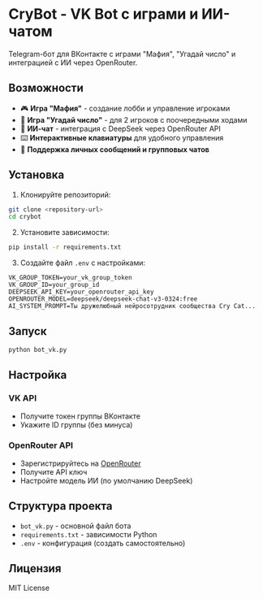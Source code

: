 # CryBot - VK Bot с играми и ИИ-чатом

Telegram-бот для ВКонтакте с играми "Мафия", "Угадай число" и интеграцией с ИИ через OpenRouter.

## Возможности

- 🎮 **Игра "Мафия"** - создание лобби и управление игроками
- 🔢 **Игра "Угадай число"** - для 2 игроков с поочередными ходами
- 🤖 **ИИ-чат** - интеграция с DeepSeek через OpenRouter API
- ⌨️ **Интерактивные клавиатуры** для удобного управления
- 📱 **Поддержка личных сообщений и групповых чатов**

## Установка

1. Клонируйте репозиторий:
```bash
git clone <repository-url>
cd crybot
```

2. Установите зависимости:
```bash
pip install -r requirements.txt
```

3. Создайте файл `.env` с настройками:
```env
VK_GROUP_TOKEN=your_vk_group_token
VK_GROUP_ID=your_group_id
DEEPSEEK_API_KEY=your_openrouter_api_key
OPENROUTER_MODEL=deepseek/deepseek-chat-v3-0324:free
AI_SYSTEM_PROMPT=Ты дружелюбный нейросотрудник сообщества Cry Cat...
```

## Запуск

```bash
python bot_vk.py
```

## Настройка

### VK API
- Получите токен группы ВКонтакте
- Укажите ID группы (без минуса)

### OpenRouter API
- Зарегистрируйтесь на [OpenRouter](https://openrouter.ai/)
- Получите API ключ
- Настройте модель ИИ (по умолчанию DeepSeek)

## Структура проекта

- `bot_vk.py` - основной файл бота
- `requirements.txt` - зависимости Python
- `.env` - конфигурация (создать самостоятельно)

## Лицензия

MIT License